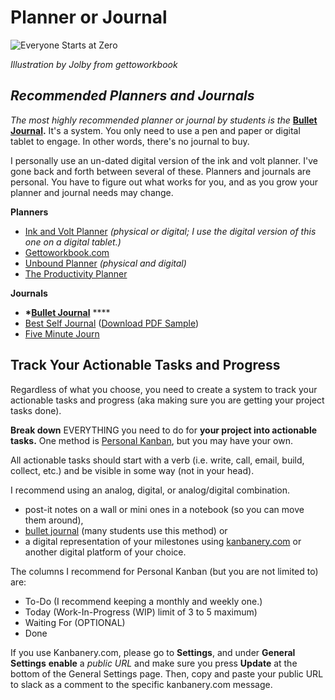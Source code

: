 # Planner or Journal

![Everyone Starts at Zero](http://teaching.polishedsolid.com/images/gettoworkbook_something.png)

_Illustration by Jolby from gettoworkbook_

## _Recommended Planners and Journals_

_The most highly recommended planner or journal by students is the_ [**Bullet Journal**](https://bulletjournal.com/)**.** It's a system. You only need to use a pen and paper or digital tablet to engage. In other words, there's no journal to buy.

I personally use an un-dated digital version of the ink and volt planner. I've gone back and forth between several of these. Planners and journals are personal. You have to figure out what works for you, and as you grow your planner and journal needs may change. 

**Planners**

* [Ink and Volt Planner](https://inkandvolt.com/product/volt-planner/) _\(physical or digital; I use the digital version of this one on a digital tablet.\)_
* [Gettoworkbook.com](https://www.gettoworkbook.com/photos) 
* [Unbound Planner](https://unboundplanner.com/collections/frontpage) _\(physical and digital\)_
* [The Productivity Planner](https://www.intelligentchange.com/products/the-productivity-planner)

**Journals**

* **\***[**Bullet Journal**](https://bulletjournal.com/) ****
* [Best Self Journal](https://bestself.co/products/self-journal) \([Download PDF Sample](http://teaching.polishedsolid.com/time-warrior/selfjournal.pdf)\)
* [Five Minute Journ](https://www.intelligentchange.com/products/the-five-minute-journal)

## Track Your Actionable Tasks and Progress

Regardless of what you choose, you need to create a system to track your actionable tasks and progress \(aka making sure you are getting your project tasks done\).

**Break down** EVERYTHING you need to do for **your project into actionable tasks.** One method is [Personal Kanban](http://personalkanban.com/pk/personal-kanban-101/), but you may have your own.  
  
All actionable tasks should start with a verb \(i.e. write, call, email, build, collect, etc.\) and be visible in some way \(not in your head\).

I recommend using an analog, digital, or analog/digital combination.

* post-it notes on a wall or mini ones in a notebook \(so you can move them around\),
* [bullet journal](https://bulletjournal.com/) \(many students use this method\) or
* a digital representation of your milestones using [kanbanery.com](http://kanbanery.com) or another digital platform of your choice.



The columns I recommend for Personal Kanban \(but you are not limited to\) are:

* To-Do \(I recommend keeping a monthly and weekly one.\)
* Today \(Work-In-Progress \(WIP\) limit of 3 to 5 maximum\)
* Waiting For \(OPTIONAL\)
* Done

If you use Kanbanery.com, please go to **Settings**, and under **General Settings** **enable** a _public URL_ and make sure you press **Update** at the bottom of the General Settings page. Then, copy and paste your public URL to slack as a comment to the specific kanbanery.com message.

